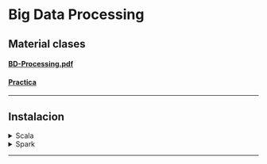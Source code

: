 # Big Data Processing



## Material clases
#### [BD-Processing.pdf](imagenes/bd_processing_15.pdf)
#### [Practica](examen)

---
## Instalacion

<details>
   <summary>Scala</summary>
   
   1. Instala Visual Studio Code
   2. (Opcional) Instala [Toolbox](https://www.jetbrains.com/toolbox-app/)
      1. Si Instalas IntelliJ DEA Communbity no necesitas hacer el paso 3
    
        <img src="imagenes/toolbox.png" width=400 />

   3. Instala [IntelliJ](https://www.jetbrains.com/idea/download/)
  
        <img src="imagenes/intellijIDeaComunnity.png" width=400 />
   
   4. Pon a punto 
      1. Instalar plugin de Scala 
         1. Seleccionar Plugins
         2. Buscar en Marketplace scala
         3. Instalar
         4. Resetear IntelliJ
         
            ![plugins.png](imagenes/plugins.png)
      2. Nuevo projecto 
         1. Tenemos que poner un nombre de proyecto en Name 
         2. Elegir una localización, está bien la que viene por defecto pero yo he puesto mi carpeta personal y me he creado un subdirectorio 
         3. JDK: Necesitamos descargarnos uno si no tenemos:
            1. CLick en el desplegable y seleccionar: Descargar JDK
            2. Botón de descarga
         4. seleccionamos ejemplo de código 
         5. Creamos
      3. Comprobar que ha funcionado 
         1. Click botón verde de play y verán el mensaje en la terminal: Hello world!
         
      ![run.png](imagenes/run.png)
</details>

<details>
   <summary>Spark</summary>
   
   1. Para windows descargar los siguiente:
      1. [hadoop.dll](https://github.com/steveloughran/winutils/blob/master/hadoop-2.7.1/bin/hadoop.dll)
         1. Guardar en esta ruta: C:/Users/<TU_USUARIO>/hadoop/bin
      2. [winutils.exe](https://github.com/steveloughran/winutils/blob/master/hadoop-2.7.1/bin/winutils.exe)
         1. Guardar en esta ruta: C:/Users/<TU_USUARIO>/hadoop/bin
      3. [spark-3.2.4-bin-hadoop2.7](https://archive.apache.org/dist/spark/spark-3.2.4/)
         1. Guardar en esta ruta: C:/Users/<TU_USUARIO>/spark-3.2.4-bin-hadoop2.7 
   
        ![variablesEntorno.png](imagenes/variablesEntorno.png)

        ![variablesEntronoPath.png](imagenes/variablesEntronoPath.png)
   
   2. Configurar scalaTest para usar Spark

```txt
--add-opens java.base/java.util=ALL-UNNAMED --add-opens java.base/java.lang=ALL-UNNAMED --add-opens java.base/java.nio=ALL-UNNAMED --add-opens java.base/sun.nio.ch=ALL-UNNAMED --add-opens java.base/java.util.concurrent=ALL-UNNAMED --add-opens java.base/java.lang.invoke=ALL-UNNAMED
```

   <img src="imagenes/scalaTest.png" width=600 />

</details>

---

